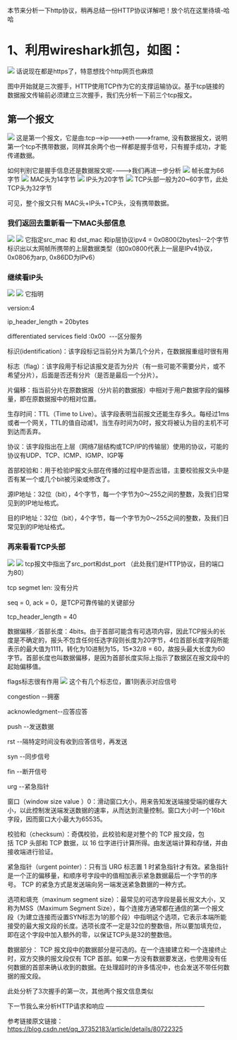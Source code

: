 本节来分析一下http协议，稍再总结一份HTTP协议详解吧！放个坑在这里待填-哈哈
# 1、利用wireshark抓包，如图：
![](img/img/2020-05-15-18-32-39.png)
话说现在都是https了，特意想找个http网页也麻烦

图中开始就是三次握手，HTTP使用TCP作为它的支撑运输协议。基于tcp链接的数据报文传输前必须建立三次握手，我们先分析一下前三个tcp报文。
## 第一个报文
![](img/2020-05-15-18-46-01.png)
这是第一个报文，它是由:tcp-->ip--->eth--->frame, 没有数据报文，说明第一个tcp不携带数据，同样其余两个也一样都是握手信号，只有握手成功，才能传递数据。

如何判别它是握手信息还是数据报文呢---->我们再进一步分析
![](img/2020-05-15-18-48-18.png)
帧长度为66字节
![](img/2020-05-15-18-50-46.png)
MAC头为14字节
![](img/2020-05-15-18-54-28.png)
IP头为20字节
![](img/2020-05-15-18-55-54.png)
TCP头部一般为20~60字节，此处TCP头为32字节

可见，整个报文只有 MAC头+IP头+TCP头，没有携带数据。

### 我们返回去重新看一下MAC头部信息
![](img/2020-05-15-18-59-03.png)
![](img/2020-05-15-19-01-16.png)
它指定src_mac 和 dst_mac 和ip层协议ipv4 = 0x0800(2bytes)--2个字节标识出以太网帧所携带的上层数据类型（如0x0800代表上一层是IPv4协议，0x0806为arp, 0x86DD为IPv6）
### 继续看IP头
![](img/2020-05-15-19-03-31.png)
![](img/2020-05-15-19-04-11.png)
它指明

version:4  

ip_header_length = 20bytes

differentiated services field :0x00  ---区分服务

标识(identification)：该字段标记当前分片为第几个分片，在数据报重组时很有用

标志（flag）：该字段用于标记该报文是否为分片（有一些可能不需要分片，或不希望分片），后面是否还有分片（是否是最后一个分片）。


片偏移：指当前分片在原数据报（分片前的数据报）中相对于用户数据字段的偏移量，即在原数据报中的相对位置。

生存时间：TTL（Time to Live）。该字段表明当前报文还能生存多久。每经过1ms或者一个网关，TTL的值自动减1，当生存时间为0时，报文将被认为目的主机不可到达而丢弃。

协议：该字段指出在上层（网络7层结构或TCP/IP的传输层）使用的协议，可能的协议有UDP、TCP、ICMP、IGMP、IGP等

首部校验和：用于检验IP报文头部在传播的过程中是否出错，主要校验报文头中是否有某一个或几个bit被污染或修改了。 

源IP地址：32位（bit），4个字节，每一个字节为0～255之间的整数，及我们日常见到的IP地址格式。 

目的IP地址：32位（bit），4个字节，每一个字节为0～255之间的整数，及我们日常见到的IP地址格式。

### 再来看看TCP头部
![](img/2020-05-15-19-10-23.png)
![](img/2020-05-15-19-11-06.png)
tcp报文中指出了src_port和dst_port （此处我们是HTTP协议，目的端口为80）

tcp segmet len: 没有分片

seq = 0, ack = 0，是TCP可靠传输的关键部分

tcp_header_length = 40

数据偏移／首部长度：4bits。由于首部可能含有可选项内容，因此TCP报头的长度是不确定的，报头不包含任何任选字段则长度为20字节，4位首部长度字段所能表示的最大值为1111，转化为10进制为15，15*32/8 = 60，故报头最大长度为60字节。首部长度也叫数据偏移，是因为首部长度实际上指示了数据区在报文段中的起始偏移值。

flags标志很有作用
![](img/2020-05-15-19-16-16.png)
这个有几个标志位，置1则表示对应信号

congestion --拥塞

acknowledgment--应答应答

push       --发送数据

rst      --隔特定时间没有收到应答信号，再发送

syn        --同步信号

fin        --断开信号

urg        --紧急指针

窗口（window size value ）0：滑动窗口大小，用来告知发送端接受端的缓存大小，以此控制发送端发送数据的速率，从而达到流量控制。窗口大小时一个16bit字段，因而窗口大小最大为65535。

校验和（checksum）：奇偶校验，此校验和是对整个的 TCP 报文段，包括 TCP 头部和 TCP 数据，以 16 位字进行计算所得。由发送端计算和存储，并由接收端进行验证。

紧急指针（urgent pointer）：只有当 URG 标志置 1 时紧急指针才有效。紧急指针是一个正的偏移量，和顺序号字段中的值相加表示紧急数据最后一个字节的序号。 TCP 的紧急方式是发送端向另一端发送紧急数据的一种方式。

选项和填充（maxinum segment size）：最常见的可选字段是最长报文大小，又称为MSS（Maximum Segment Size），每个连接方通常都在通信的第一个报文段（为建立连接而设置SYN标志为1的那个段）中指明这个选项，它表示本端所能接受的最大报文段的长度。选项长度不一定是32位的整数倍，所以要加填充位，即在这个字段中加入额外的零，以保证TCP头是32的整数倍。

数据部分： TCP 报文段中的数据部分是可选的。在一个连接建立和一个连接终止时，双方交换的报文段仅有 TCP 首部。如果一方没有数据要发送，也使用没有任何数据的首部来确认收到的数据。在处理超时的许多情况中，也会发送不带任何数据的报文段。

此处分析了3次握手的第一次，其他两个报文信息类似

下一节我么来分析HTTP请求和响应
————————————————

参考链接原文链接：https://blog.csdn.net/qq_37352183/article/details/80722325